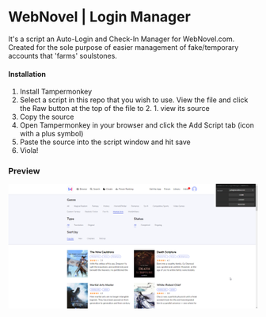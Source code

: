 # WebNovel | Login Manager

It's a script an Auto-Login and Check-In Manager for WebNovel.com. Created for the sole purpose of easier management of fake/temporary accounts that 'farms' soulstones.

#### Installation

1. Install Tampermonkey
1. Select a script in this repo that you wish to use. View the file and click the Raw button at the top of the file to 2. 1. view its source
1. Copy the source
1. Open Tampermonkey in your browser and click the Add Script tab (icon with a plus symbol)
1. Paste the source into the script window and hit save
1. Viola!

### Preview
![Login Manager Preview](/previewImages/snap1.png)



